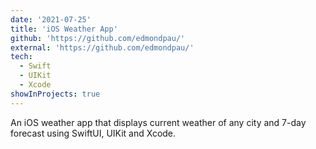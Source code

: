 ```yaml
---
date: '2021-07-25'
title: 'iOS Weather App'
github: 'https://github.com/edmondpau/'
external: 'https://github.com/edmondpau/'
tech:
  - Swift
  - UIKit
  - Xcode
showInProjects: true
---
```


An iOS weather app that displays current weather of any city and 7-day forecast using SwiftUI, UIKit and Xcode.
